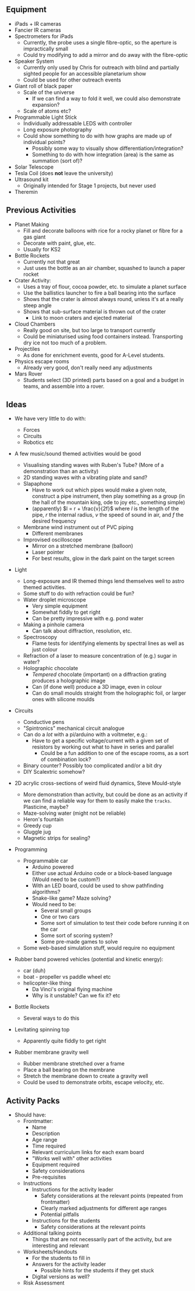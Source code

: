 
## Equipment

 - iPads + IR cameras
 - Fancier IR cameras
 - Spectrometers for iPads
    - Currently, the probe uses a single fibre-optic, so the aperture is impractically small
    - Could try modifying to add a mirror and do away with the fibre-optic
 - Speaker System
    - Currently only used by Chris for outreach with blind and partially sighted people for an accessible planetarium show
    - Could be used for other outreach events
 - Giant roll of black paper
    - Scale of the universe
        - If we can find a way to fold it well, we could also demonstrate expansion?
    - Scale of atoms etc?
 - Programmable Light Stick
    - Individually addressable LEDS with controller
    - Long exposure photography
    - Could show something to do with how graphs are made up of individual points?
        - Possibly some way to visually show differentiation/integration?
        - Something to do with how integration (area) is the same as summation (sort of)?
 - Solar Telescope
 - Tesla Coil (does **not** leave the university) 
 - Ultrasound kit
    - Originally intended for Stage 1 projects, but never used
 - Theremin

## Previous Activities

 - Planet Making
    - Fill and decorate balloons with rice for a rocky planet or fibre for a gas giant
    - Decorate with paint, glue, etc.
    - Usually for KS2
 - Bottle Rockets
    - Currently not that great
    - Just uses the bottle as an air chamber, squashed to launch a paper rocket
 - Crater Activity:
    - Uses a tray of flour, cocoa powder, etc. to simulate a planet surface
    - Use the ballistics launcher to fire a ball bearing into the surface
    - Shows that the crater is almost always round, unless it's at a really steep angle
    - Shows that sub-surface material is thrown out of the crater
        - Link to moon craters and ejected material
 - Cloud Chambers
    - Really good on site, but too large to transport currently
    - Could be miniaturised using food containers instead. Transporting dry ice not too much of a problem.
 - Projectiles
    - As done for enrichment events, good for A-Level students. 
 - Physics escape rooms
    - Already very good, don't really need any adjustments
 - Mars Rover
    - Students select (3D printed) parts based on a goal and a budget in teams, and assemble into a rover.


## Ideas

 - We have very little to do with:
    - Forces
    - Circuits
    - Robotics etc

 - A few music/sound themed activities would be good
    - Visualising standing waves with Ruben's Tube? (More of a demonstration than an activity)
    - 2D standing waves with a vibrating plate and sand?
    - Slapaphone
        - Have to work out which pipes would make a given note, construct a pipe instrument, then play something as a group (in the hall of the mountain king, ode to joy etc., something simple)
        - (apparently) $l = r + \frac{v}{2f}$ where $l$ is the length of the pipe, $r$ the internal radius, $v$ the speed of sound in air, and $f$ the desired frequency
    - Membrane wind instrument out of PVC piping
        - Different membranes
    - Improvised oscilloscope
        - Mirror on a stretched membrane (balloon)
        - Laser pointer
        - For best results, glow in the dark paint on the target screen

- Light
    - Long-exposure and IR themed things lend themselves well to astro themed activities.
    - Some stuff to do with refraction could be fun?
    - Water droplet microscope
        - Very simple equipment
        - Somewhat fiddly to get right
        - Can be pretty impressive with e.g. pond water
    - Making a pinhole camera
        - Can talk about diffraction, resolution, etc.
    - Spectroscopy
        - Flame tests for identifying elements by spectral lines as well as just colour
    - Refraction of a laser to measure concentration of (e.g.) sugar in water?
    - Holographic chocolate
        - *Tempered* chocolate (important) on a diffraction grating produces a holographic image
        - Can (if done well) produce a 3D image, even in colour
        - Can do small moulds straight from the holographic foil, or larger ones with silicone moulds


- Circuits
    - Conductive pens
    - "Spintronics" mechanical circuit analogue
    - Can do a *lot* with a pi/arduino with a voltmeter, e.g.:
        - Have to get a specific voltage/current with a given set of resistors by working out what to have in series and parallel
            - Could be a fun addition to one of the escape rooms, as a sort of combination lock?
    - Binary counter? Possibly too complicated and/or a bit dry
    - DIY Scalextric somehow?

- 2D acrylic cross-sections of weird fluid dynamics, Steve Mould-style
    - More demonstration than activity, but could be done as an activity if we can find a reliable way for them to easily make the `tracks`. Plasticine, maybe?
    - Maze-solving water (might not be reliable)
    - Heron's fountain
    - Greedy cup
    - Gluggle jug
    - Magnetic strips for sealing?

- Programming
    - Programmable car 
        - Arduino powered
        - Either use actual Arduino code or a block-based language (Would need to be custom?)
        - With an LED board, could be used to show pathfinding algorithms?
        - Snake-like game? Maze solving?
        - Would need to be:
            - Several small groups
            - One or two cars
            - Some sort of simulation to test their code before running it on the car
            - Some sort of scoring system?
            - Some pre-made games to solve
    - Some web-based simulation stuff, would require no equipment

- Rubber band powered vehicles (potential and kinetic energy):
    - car (duh)
    - boat - propeller vs paddle wheel etc
    - helicopter-like thing
        - Da Vinci's original flying machine
        - Why is it unstable? Can we fix it? etc

- Bottle Rockets
    - Several ways to do this

- Levitating spinning top
    - Apparently quite fiddly to get right

- Rubber membrane gravity well
    - Rubber membrane stretched over a frame
    - Place a ball bearing on the membrane
    - Stretch the membrane down to create a gravity well
    - Could be used to demonstrate orbits, escape velocity, etc.

## Activity Packs

- Should have:
    - Frontmatter:
        - Name
        - Description
        - Age range
        - Time required
        - Relevant curriculum links for each exam board
        - "Works well with" other activities
        - Equipment required
        - Safety considerations
        - Pre-requisites
    - Instructions
        - Instructions for the activity leader
            - Safety considerations at the relevant points (repeated from frontmatter)
            - Clearly marked adjustments for different age ranges
            - Potential pitfalls
        - Instructions for the students
            - Safety considerations at the relevant points
    - Additional talking points
        - Things that are not necessarily part of the activity, but are interesting and relevant
    - Worksheets/Handouts
        - For the students to fill in
        - Answers for the activity leader
            - Possible hints for the students if they get stuck
        - Digital versions as well?
    - Risk Assessment